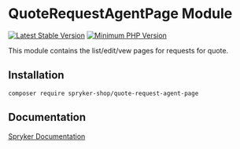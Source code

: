 # QuoteRequestAgentPage Module
[![Latest Stable Version](https://poser.pugx.org/spryker-shop/quote-request-agent-page/v/stable.svg)](https://packagist.org/packages/spryker-shop/quote-request-agent-page)
[![Minimum PHP Version](https://img.shields.io/badge/php-%3E%3D%208.0-8892BF.svg)](https://php.net/)

This module contains the list/edit/vew pages for requests for quote.

## Installation

```
composer require spryker-shop/quote-request-agent-page
```

## Documentation

[Spryker Documentation](https://docs.spryker.com)
